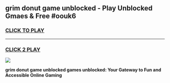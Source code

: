 
## grim donut game unblocked - Play Unblocked Gmaes & Free #oouk6
<h3>
<a href="https://premium.freeplayer.one?title=grim_donut_game_unblocked&ref=03M">CLICK TO PLAY</a></h3>
<hr>

<h3>
<a href="https://premium.freeplayer.one?title=grim_donut_game_unblocked&ref=03M">CLICK 2 PLAY</a>
  
</h3>

<a href="https://premium.freeplayer.one?title=grim_donut_game_unblocked&ref=03M"><img src="https://clearcache.store/games.png"></a>


**grim donut game unblocked games unblocked: Your Gateway to Fun and Accessible Online Gaming**

